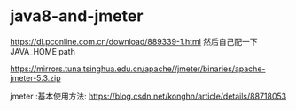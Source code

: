 # java8-and-jmeter


https://dl.pconline.com.cn/download/889339-1.html
然后自己配一下 JAVA_HOME  path
 
 
https://mirrors.tuna.tsinghua.edu.cn/apache//jmeter/binaries/apache-jmeter-5.3.zip



jmeter :基本使用方法:
https://blog.csdn.net/konghn/article/details/88718053
